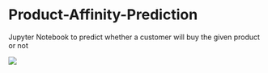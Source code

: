 # Product-Affinity-Prediction
Jupyter Notebook to predict whether a customer will buy the given product or not

![](https://miro.medium.com/max/700/0*WKr5tRzykYjW22XZ.jpeg)

